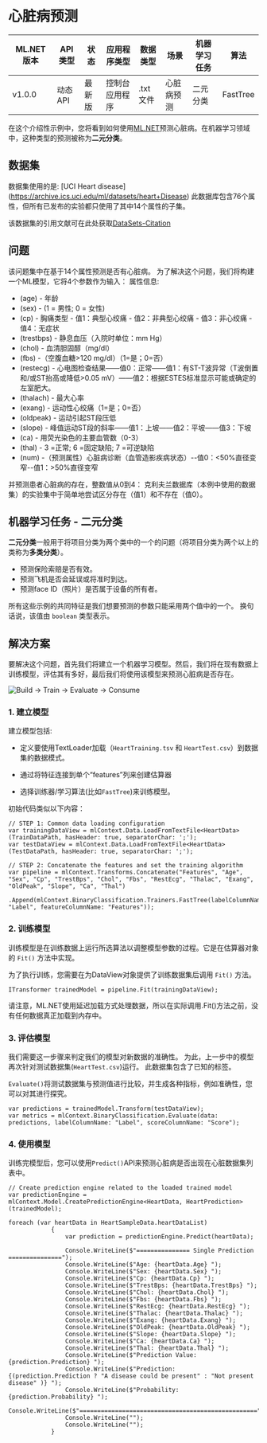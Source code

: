 # 心脏病预测 

| ML.NET 版本 | API 类型          | 状态                        | 应用程序类型    | 数据类型 | 场景            | 机器学习任务                   | 算法                  |
|----------------|-------------------|-------------------------------|-------------|-----------|---------------------|---------------------------|-----------------------------|
| v1.0.0           | 动态 API | 最新版 | 控制台应用程序 | .txt 文件 | 心脏病预测 | 二元分类 | FastTree |

在这个介绍性示例中，您将看到如何使用[ML.NET](https://www.microsoft.com/net/learn/apps/machine-learning-and-ai/ml-dotnet)预测心脏病。在机器学习领域中，这种类型的预测被称为**二元分类**。

## 数据集
数据集使用的是: [UCI Heart disease] (https://archive.ics.uci.edu/ml/datasets/heart+Disease)
此数据库包含76个属性，但所有已发布的实验都只使用了其中14个属性的子集。

该数据集的引用文献可在此处获取[DataSets-Citation](./HeartDiseaseDetection/Data/DATASETS-CITATION.txt)

## 问题
该问题集中在基于14个属性预测是否有心脏病。 为了解决这个问题，我们将构建一个ML模型，它将4个参数作为输入：
属性信息:

* (age) - 年龄
* (sex) - (1 = 男性; 0 = 女性) 
* (cp) - 胸痛类型 - 值1：典型心绞痛 - 值2：非典型心绞痛 - 值3：非心绞痛 - 值4：无症状
* (trestbps) - 静息血压（入院时单位：mm Hg）
* (chol) - 血清胆固醇（mg/dl） 
* (fbs) -（空腹血糖>120 mg/dl）（1=是；0=否）
* (restecg) - 心电图检查结果——值0：正常——值1：有ST-T波异常（T波倒置和/或ST抬高或降低>0.05 mV）——值2：根据ESTES标准显示可能或确定的左室肥大。
* (thalach) - 最大心率
* (exang) - 运动性心绞痛（1=是；0=否）
* (oldpeak) - 运动引起ST段压低
* (slope) - 峰值运动ST段的斜率——值1：上坡——值2：平坡——值3：下坡 
* (ca) - 用荧光染色的主要血管数（0-3）
* (thal) - 3 =正常; 6 =固定缺陷; 7 =可逆缺陷
* (num) -（预测属性）心脏病诊断（血管造影疾病状态）--值0：<50%直径变窄--值1：>50%直径变窄

并预测患者心脏病的存在，整数值从0到4：
克利夫兰数据库（本例中使用的数据集）的实验集中于简单地尝试区分存在（值1）和不存在（值0）。 


## 机器学习任务 - 二元分类
**二元分类**一般用于将项目分类为两个类中的一个的问题（将项目分类为两个以上的类称为**多类分类**）。

* 预测保险索赔是否有效。
* 预测飞机是否会延误或将准时到达。
* 预测face ID（照片）是否属于设备的所有者。

所有这些示例的共同特征是我们想要预测的参数只能采用两个值中的一个。 换句话说，该值由 `boolean` 类型表示。

## 解决方案
要解决这个问题，首先我们将建立一个机器学习模型。然后，我们将在现有数据上训练模型，评估其有多好，最后我们将使用该模型来预测心脏病是否存在。

![Build -> Train -> Evaluate -> Consume](../shared_content/modelpipeline.png)

### 1. 建立模型

建立模型包括: 

* 定义要使用TextLoader加载（`HeartTraining.tsv` 和 `HeartTest.csv`）到数据集的数据模式。

* 通过将特征连接到单个“features”列来创建估算器

* 选择训练器/学习算法(比如`FastTree`)来训练模型。

初始代码类似以下内容：

```CSharp
// STEP 1: Common data loading configuration
var trainingDataView = mlContext.Data.LoadFromTextFile<HeartData>(TrainDataPath, hasHeader: true, separatorChar: ';');
var testDataView = mlContext.Data.LoadFromTextFile<HeartData>(TestDataPath, hasHeader: true, separatorChar: ';');

// STEP 2: Concatenate the features and set the training algorithm
var pipeline = mlContext.Transforms.Concatenate("Features", "Age", "Sex", "Cp", "TrestBps", "Chol", "Fbs", "RestEcg", "Thalac", "Exang", "OldPeak", "Slope", "Ca", "Thal")
                .Append(mlContext.BinaryClassification.Trainers.FastTree(labelColumnName: "Label", featureColumnName: "Features"));                         

```

### 2. 训练模型
训练模型是在训练数据上运行所选算法以调整模型参数的过程。它是在估算器对象的 `Fit()` 方法中实现。

为了执行训练，您需要在为DataView对象提供了训练数据集后调用 `Fit()` 方法。

```CSharp
ITransformer trainedModel = pipeline.Fit(trainingDataView);
```

请注意，ML.NET使用延迟加载方式处理数据，所以在实际调用.Fit()方法之前，没有任何数据真正加载到内存中。

### 3. 评估模型

我们需要这一步骤来判定我们的模型对新数据的准确性。 为此，上一步中的模型再次针对测试数据集(`HeartTest.csv`)运行。 此数据集包含了已知的标签。

`Evaluate()`将测试数据集与预测值进行比较，并生成各种指标，例如准确性，您可以对其进行探究。 

```CSharp
var predictions = trainedModel.Transform(testDataView);
var metrics = mlContext.BinaryClassification.Evaluate(data: predictions, labelColumnName: "Label", scoreColumnName: "Score");
```

### 4. 使用模型

训练完模型后，您可以使用`Predict()`API来预测心脏病是否出现在心脏数据集列表中。

```CSharp
// Create prediction engine related to the loaded trained model
var predictionEngine = mlContext.Model.CreatePredictionEngine<HeartData, HeartPrediction>(trainedModel);                   

foreach (var heartData in HeartSampleData.heartDataList)
            {
                var prediction = predictionEngine.Predict(heartData);

                Console.WriteLine($"=============== Single Prediction  ===============");
                Console.WriteLine($"Age: {heartData.Age} ");
                Console.WriteLine($"Sex: {heartData.Sex} ");
                Console.WriteLine($"Cp: {heartData.Cp} ");
                Console.WriteLine($"TrestBps: {heartData.TrestBps} ");
                Console.WriteLine($"Chol: {heartData.Chol} ");
                Console.WriteLine($"Fbs: {heartData.Fbs} ");
                Console.WriteLine($"RestEcg: {heartData.RestEcg} ");
                Console.WriteLine($"Thalac: {heartData.Thalac} ");
                Console.WriteLine($"Exang: {heartData.Exang} ");
                Console.WriteLine($"OldPeak: {heartData.OldPeak} ");
                Console.WriteLine($"Slope: {heartData.Slope} ");
                Console.WriteLine($"Ca: {heartData.Ca} ");
                Console.WriteLine($"Thal: {heartData.Thal} ");
                Console.WriteLine($"Prediction Value: {prediction.Prediction} ");
                Console.WriteLine($"Prediction: {(prediction.Prediction ? "A disease could be present" : "Not present disease" )} ");
                Console.WriteLine($"Probability: {prediction.Probability} ");
                Console.WriteLine($"==================================================");
                Console.WriteLine("");
                Console.WriteLine("");
            }

```


